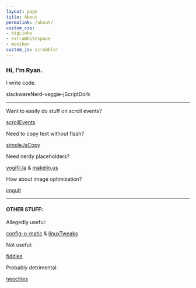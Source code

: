 ```yaml
---
layout: page
title: About
permalink: /about/
custom_css:
- bigLinks
- extraWhitespace
- moniker
custom_js: scrambler
---
```

### Hi, I'm Ryan.

I write code.

<span id="moniker">slackwareNerd-veggie-jScriptDork</span>


* * *


Want to easily do stuff on scroll events?

[scrollEvents](https://github.com/ryanpcmcquen/scrollEvents)

Need to copy text without flash?

[simpleJsCopy](https://github.com/ryanpcmcquen/simpleJsCopy)

Need nerdy placeholders?

[yogifil.la](https://yogifil.la) & [makelin.us](https://makelin.us)

How about image optimization?

[imgult](https://github.com/ryanpcmcquen/image-ultimator)

* * *

#### OTHER STUFF:

Allegedly useful:

[config-o-matic](https://github.com/ryanpcmcquen/config-o-matic) & [linuxTweaks](https://github.com/ryanpcmcquen/linuxTweaks)

Not useful:

[fiddles](https://jsfiddle.net/user/ryanpcmcquen/)

Probably detrimental:

[neocities](https://ryanpcmcquen.neocities.org/)
